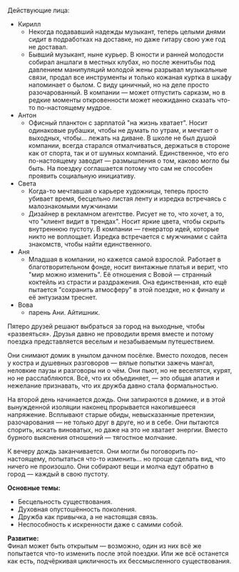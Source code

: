 Действующие лица:
- Кирилл
	- Некогда подававший надежды музыкант, теперь целыми днями сидит в подработках на доставке, но даже гитару свою уже год не доставал. 
	- Бывший музыкант, ныне курьер. В юности и ранней молодости собирал аншлаги в местных клубах, но после женитьбы под давлением манипуляций молодой жены  разрывал музыкальные связи, продал все инструменты и только кожаная куртка в шкафу напоминает о былом. С виду циничный, но на деле просто разочарованный. В компании — может отпустить сарказм, но в редкие моменты откровенности может неожиданно сказать что-то по-настоящему мудрое.
- Антон
	- Офисный планктон с зарплатой "на жизнь хватает". Носит одинаковые рубашки, чтобы не думать по утрам, и мечтает о выходных, чтобы... лежать на диване. В школе не был душой компании, всегда старался отмалчиваться, держаться в стороне как от спорта, так и от шумных компаний. Единственное, что его по-настоящему заводит — размышления о том, каково могло бы быть. На поездку соглашается потому что сам не способен проявить социальную инициативу.
- Света
	- Когда-то мечтавшая о карьере художницы, теперь просто убивает время, бесцельно листая ленту и изредка встречаясь с малознакомыми мужчинами
	- Дизайнер в рекламном агентстве. Рисует не то, что хочет, а то, что "клиент видит в трендах". Носит яркие цвета, чтобы скрыть внутреннюю пустоту. В компании — генератор идей, которые никто не воплощает. Изредка встречается с мужчинами с сайта знакомств, чтобы найти единственного.
- Аня
	- Младшая в компании, но кажется самой взрослой. Работает в благотворительном фонде, носит винтажные платья и верит, что "мир можно изменить". Её отношения с Вовой — странный коктейль из страсти и раздражения. Она единственная, кто ещё пытается "сохранить атмосферу" в этой поездке, но к финалу и её энтузиазм треснет.
- Вова
	- парень Ани. Айтишник.

Пятеро друзей решают выбраться за город на выходные, чтобы «развеяться». Друзья давно не проводили время вместе и потому поездка представляется веселым и незабываемым путешествием.

Они снимают домик в унылом дачном посёлке. Вместо походов, песен у костра и душевных разговоров — вялые попытки зажечь мангал, неловкие паузы и разговоры ни о чём. Они пьют, но не веселятся, курят, но не расслабляются. Всё, что их объединяет, — это общая апатия и нежелание признавать, что их дружба давно стала формальностью.

На второй день начинается дождь. Они запираются в домике, и в этой вынужденной изоляции наконец прорывается накопившееся напряжение. Всплывают старые обиды, невысказанные претензии, разочарования — не только друг в друге, но и в себе. Они пытаются спорить, искать виноватых, но даже на это не хватает энергии. Вместо бурного выяснения отношений — тягостное молчание.

К вечеру дождь заканчивается. Они могли бы поговорить по-настоящему, попытаться что-то изменить… но проще сделать вид, что ничего не произошло. Они собирают вещи и молча едут обратно в город — каждый в свою пустоту.

**Основные темы:**
- Бесцельность существования.
- Духовная опустошённость поколения.
- Дружба как привычка, а не настоящая связь.
- Неспособность к искренности даже с самими собой.

**Развитие:**  
Финал может быть открытым — возможно, один из них всё же попытается что-то изменить после этой поездки. Или же всё останется как есть, подчёркивая цикличность их бессмысленного существования.